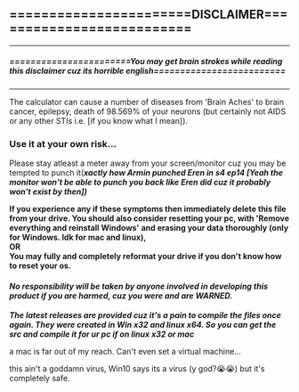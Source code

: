 ## =======================DISCLAIMER==========================  
---
##### =======================You may get brain strokes while reading this disclaimer cuz its horrible english=========================  
---
The calculator can cause a number of diseases from 'Brain Aches' to brain cancer, epilepsy, death of 98.569% of your neurons (but certainly not AIDS or any other STIs i.e. [if you know what I mean]).  
### Use it at your own risk...  

Please stay atleast a meter away from your screen/monitor cuz you may be tempted to punch it(***xactly how Armin punched Eren in s4 ep14 [Yeah the monitor won't be able to punch you back like Eren did cuz it probably won't exist by then])***  

**If you experience any if these symptoms then immediately delete this file from your drive. You should also consider resetting your pc, with 'Remove everything and reinstall Windows' and erasing your data thoroughly (only for Windows. Idk for mac and linux),  
OR  
You may fully and completely reformat your drive if you don't know how to reset your os.**  

#### ***No responsibility will be taken by anyone involved in developing this product if you are harmed, cuz you were and are WARNED.***  

***The latest releases are provided cuz it's a pain to compile the files once again. They were created in Win x32 and linux x64. So you can get the src and compile it for ur pc if on linux x32 or mac***  

a mac is far out of my reach. Can't even set a virtual machine...

this ain't a goddamn virus, Win10 says its a virus (y god?😭😭) but it's completely safe.
